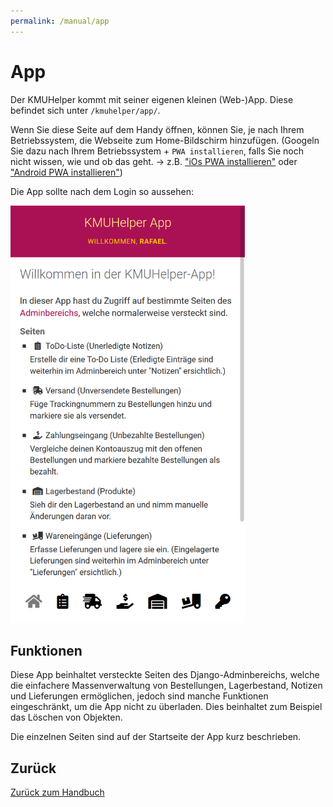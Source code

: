 ```yaml
---
permalink: /manual/app
---
```


# App

Der KMUHelper kommt mit seiner eigenen kleinen (Web-)App.
Diese befindet sich unter `/kmuhelper/app/`.

Wenn Sie diese Seite auf dem Handy öffnen, können Sie, je nach Ihrem Betriebssystem, die Webseite zum Home-Bildschirm hinzufügen. (Googeln Sie dazu nach Ihrem Betriebssystem + `PWA installieren`, falls Sie noch nicht wissen, wie und ob das geht. -> z.B. ["iOs PWA installieren"](https://www.google.com/search?q=iOs+PWA+installieren) oder ["Android PWA installieren"](https://www.google.com/search?q=Android+PWA+installieren))

Die App sollte nach dem Login so aussehen:

<img src="../assets/images/screenshots/app_home.png" alt="KMUHelper App - Home" style="max-width: min(375px, 90vw);">

## Funktionen

Diese App beinhaltet versteckte Seiten des Django-Adminbereichs, welche die einfachere Massenverwaltung von Bestellungen, Lagerbestand, Notizen und Lieferungen ermöglichen, jedoch sind manche Funktionen eingeschränkt, um die App nicht zu überladen. Dies beinhaltet zum Beispiel das Löschen von Objekten.

Die einzelnen Seiten sind auf der Startseite der App kurz beschrieben.

## Zurück

[Zurück zum Handbuch](./README.md)

